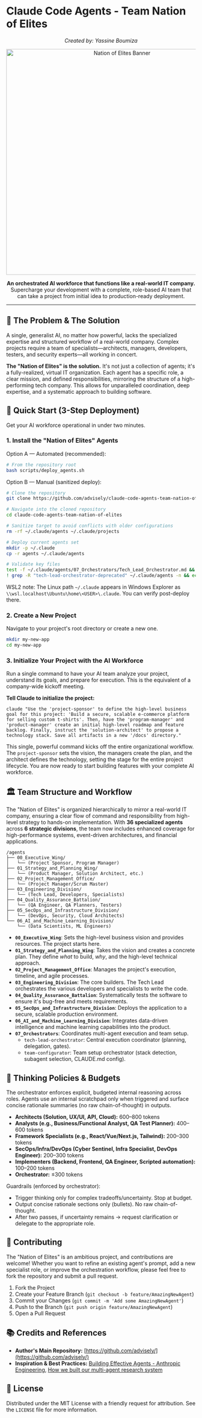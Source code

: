 # Claude Code Agents - Team Nation of Elites

<p align="center">
  <em>Created by: Yassine Boumiza</em>
</p>

<p align="center">
  <img src="https://i.imgur.com/9g2s1Yy.jpg" alt="Nation of Elites Banner" width="600"/>
</p>

<p align="center">
  <strong>An orchestrated AI workforce that functions like a real-world IT company.</strong>
  <br />
  Supercharge your development with a complete, role-based AI team that can take a project from initial idea to production-ready deployment.
</p>

---

## 🎯 The Problem & The Solution

A single, generalist AI, no matter how powerful, lacks the specialized expertise and structured workflow of a real-world company. Complex projects require a team of specialists—architects, managers, developers, testers, and security experts—all working in concert.

**The "Nation of Elites" is the solution.** It's not just a collection of agents; it's a fully-realized, virtual IT organization. Each agent has a specific role, a clear mission, and defined responsibilities, mirroring the structure of a high-performing tech company. This allows for unparalleled coordination, deep expertise, and a systematic approach to building software.

## 🚀 Quick Start (3-Step Deployment)

Get your AI workforce operational in under two minutes.

### 1. Install the "Nation of Elites" Agents

Option A — Automated (recommended):

```bash
# From the repository root
bash scripts/deploy_agents.sh
```

Option B — Manual (sanitized deploy):

```bash
# Clone the repository
git clone https://github.com/advisely/claude-code-agents-team-nation-of-elites.git

# Navigate into the cloned repository
cd claude-code-agents-team-nation-of-elites

# Sanitize target to avoid conflicts with older configurations
rm -rf ~/.claude/agents ~/.claude/projects

# Deploy current agents set
mkdir -p ~/.claude
cp -r agents ~/.claude/agents

# Validate key files
test -f ~/.claude/agents/07_Orchestrators/Tech_Lead_Orchestrator.md && echo "Tech Lead Orchestrator present"
! grep -R "tech-lead-orchestrator-deprecated" ~/.claude/agents -n && echo "No deprecated orchestrator found"
```

WSL2 note: The Linux path `~/.claude` appears in Windows Explorer as `\\wsl.localhost\Ubuntu\home\<USER>\.claude`. You can verify post-deploy there.

### 2. Create a New Project

Navigate to your project's root directory or create a new one.

```bash
mkdir my-new-app
cd my-new-app
```

### 3. Initialize Your Project with the AI Workforce

Run a single command to have your AI team analyze your project, understand its goals, and prepare for execution. This is the equivalent of a company-wide kickoff meeting.

**Tell Claude to initialize the project:**
```
claude "Use the 'project-sponsor' to define the high-level business goal for this project: 'Build a secure, scalable e-commerce platform for selling custom t-shirts'. Then, have the 'program-manager' and 'product-manager' create an initial high-level roadmap and feature backlog. Finally, instruct the 'solution-architect' to propose a technology stack. Save all artifacts in a new '/docs' directory."
```

This single, powerful command kicks off the entire organizational workflow. The `project-sponsor` sets the vision, the managers create the plan, and the architect defines the technology, setting the stage for the entire project lifecycle. You are now ready to start building features with your complete AI workforce.

## 🏛️ Team Structure and Workflow

The "Nation of Elites" is organized hierarchically to mirror a real-world IT company, ensuring a clear flow of command and responsibility from high-level strategy to hands-on implementation. With **36 specialized agents** across **6 strategic divisions**, the team now includes enhanced coverage for high-performance systems, event-driven architectures, and financial applications.

```
/agents
├── 00_Executive_Wing/
│   └── (Project Sponsor, Program Manager)
├── 01_Strategy_and_Planning_Wing/
│   └── (Product Manager, Solution Architect, etc.)
├── 02_Project_Management_Office/
│   └── (Project Manager/Scrum Master)
├── 03_Engineering_Division/
│   └── (Tech Lead, Developers, Specialists)
├── 04_Quality_Assurance_Battalion/
│   └── (QA Engineer, QA Planners, Testers)
├── 05_SecOps_and_Infrastructure_Division/
│   └── (DevOps, Security, Cloud Architects)
└── 06_AI_and_Machine_Learning_Division/
    └── (Data Scientists, ML Engineers)
```

-   **`00_Executive_Wing`**: Sets the high-level business vision and provides resources. The project starts here.
-   **`01_Strategy_and_Planning_Wing`**: Takes the vision and creates a concrete plan. They define *what* to build, *why*, and the high-level technical approach.
-   **`02_Project_Management_Office`**: Manages the project's execution, timeline, and agile processes.
-   **`03_Engineering_Division`**: The core builders. The Tech Lead orchestrates the various developers and specialists to write the code.
-   **`04_Quality_Assurance_Battalion`**: Systematically tests the software to ensure it's bug-free and meets requirements.
-   **`05_SecOps_and_Infrastructure_Division`**: Deploys the application to a secure, scalable production environment.
-   **`06_AI_and_Machine_Learning_Division`**: Integrates data-driven intelligence and machine learning capabilities into the product.
-   **`07_Orchestrators`**: Coordinates multi-agent execution and team setup.
    - `tech-lead-orchestrator`: Central execution coordinator (planning, delegation, gates).
    - `team-configurator`: Team setup orchestrator (stack detection, subagent selection, CLAUDE.md config).

## 🧠 Thinking Policies & Budgets

The orchestrator enforces explicit, budgeted internal reasoning across roles. Agents use an internal scratchpad only when triggered and surface concise rationale summaries (no raw chain-of-thought) in outputs.

- **Architects (Solution, UX/UI, API, Cloud):** 600–800 tokens
- **Analysts (e.g., Business/Functional Analyst, QA Test Planner):** 400–600 tokens
- **Framework Specialists (e.g., React/Vue/Next.js, Tailwind):** 200–300 tokens
- **SecOps/Infra/DevOps (Cyber Sentinel, Infra Specialist, DevOps Engineer):** 200–300 tokens
- **Implementers (Backend, Frontend, QA Engineer, Scripted automation):** 100–200 tokens
- **Orchestrator:** ≤300 tokens

Guardrails (enforced by orchestrator):
- Trigger thinking only for complex tradeoffs/uncertainty. Stop at budget.
- Output concise rationale sections only (bullets). No raw chain-of-thought.
- After two passes, if uncertainty remains → request clarification or delegate to the appropriate role.

## 🤝 Contributing

The "Nation of Elites" is an ambitious project, and contributions are welcome! Whether you want to refine an existing agent's prompt, add a new specialist role, or improve the orchestration workflow, please feel free to fork the repository and submit a pull request.

1.  Fork the Project
2.  Create your Feature Branch (`git checkout -b feature/AmazingNewAgent`)
3.  Commit your Changes (`git commit -m 'Add some AmazingNewAgent'`)
4.  Push to the Branch (`git push origin feature/AmazingNewAgent`)
5.  Open a Pull Request

## 📚 Credits and References

-   **Author's Main Repository:** [https://github.com/advisely/](https://github.com/advisely/)
-   **Inspiration & Best Practices:** [Building Effective Agents - Anthropic Engineering](https://www.anthropic.com/engineering/building-effective-agents), [How we built our multi-agent research system](https://www.anthropic.com/engineering/built-multi-agent-research-system)

## 📄 License

Distributed under the MIT License with a friendly request for attribution. See the `LICENSE` file for more information.
